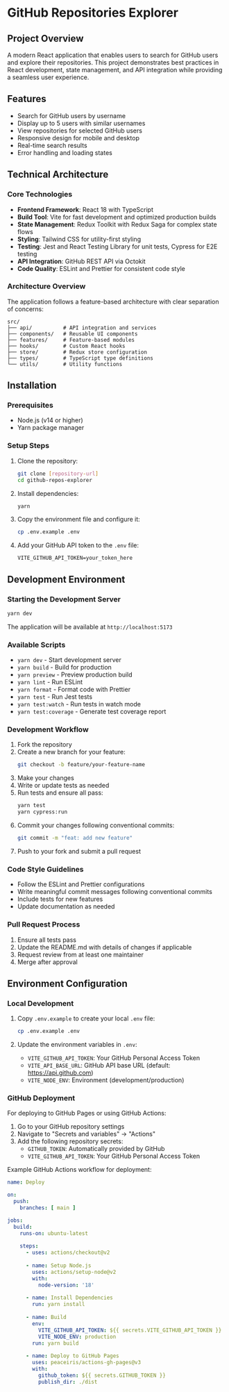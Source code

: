 # GitHub Repositories Explorer

## Project Overview

A modern React application that enables users to search for GitHub users and explore their repositories. This project demonstrates best practices in React development, state management, and API integration while providing a seamless user experience.

## Features

- Search for GitHub users by username
- Display up to 5 users with similar usernames
- View repositories for selected GitHub users
- Responsive design for mobile and desktop
- Real-time search results
- Error handling and loading states

## Technical Architecture

### Core Technologies
- **Frontend Framework**: React 18 with TypeScript
- **Build Tool**: Vite for fast development and optimized production builds
- **State Management**: Redux Toolkit with Redux Saga for complex state flows
- **Styling**: Tailwind CSS for utility-first styling
- **Testing**: Jest and React Testing Library for unit tests, Cypress for E2E testing
- **API Integration**: GitHub REST API via Octokit
- **Code Quality**: ESLint and Prettier for consistent code style

### Architecture Overview
The application follows a feature-based architecture with clear separation of concerns:

```
src/
├── api/          # API integration and services
├── components/   # Reusable UI components
├── features/     # Feature-based modules
├── hooks/        # Custom React hooks
├── store/        # Redux store configuration
├── types/        # TypeScript type definitions
└── utils/        # Utility functions
```

## Installation

### Prerequisites

- Node.js (v14 or higher)
- Yarn package manager

### Setup Steps

1. Clone the repository:
   ```bash
   git clone [repository-url]
   cd github-repos-explorer
   ```

2. Install dependencies:
   ```bash
   yarn
   ```

3. Copy the environment file and configure it:
   ```bash
   cp .env.example .env
   ```

4. Add your GitHub API token to the `.env` file:
   ```
   VITE_GITHUB_API_TOKEN=your_token_here
   ```

## Development Environment

### Starting the Development Server

```bash
yarn dev
```
The application will be available at `http://localhost:5173`

### Available Scripts

- `yarn dev` - Start development server
- `yarn build` - Build for production
- `yarn preview` - Preview production build
- `yarn lint` - Run ESLint
- `yarn format` - Format code with Prettier
- `yarn test` - Run Jest tests
- `yarn test:watch` - Run tests in watch mode
- `yarn test:coverage` - Generate test coverage report


### Development Workflow

1. Fork the repository
2. Create a new branch for your feature:
   ```bash
   git checkout -b feature/your-feature-name
   ```
3. Make your changes
4. Write or update tests as needed
5. Run tests and ensure all pass:
   ```bash
   yarn test
   yarn cypress:run
   ```
6. Commit your changes following conventional commits:
   ```bash
   git commit -m "feat: add new feature"
   ```
7. Push to your fork and submit a pull request

### Code Style Guidelines

- Follow the ESLint and Prettier configurations
- Write meaningful commit messages following conventional commits
- Include tests for new features
- Update documentation as needed

### Pull Request Process

1. Ensure all tests pass
2. Update the README.md with details of changes if applicable
3. Request review from at least one maintainer
4. Merge after approval

## Environment Configuration

### Local Development
1. Copy `.env.example` to create your local `.env` file:
   ```bash
   cp .env.example .env
   ```

2. Update the environment variables in `.env`:
   - `VITE_GITHUB_API_TOKEN`: Your GitHub Personal Access Token
   - `VITE_API_BASE_URL`: GitHub API base URL (default: https://api.github.com)
   - `VITE_NODE_ENV`: Environment (development/production)

### GitHub Deployment
For deploying to GitHub Pages or using GitHub Actions:

1. Go to your GitHub repository settings
2. Navigate to "Secrets and variables" → "Actions"
3. Add the following repository secrets:
   - `GITHUB_TOKEN`: Automatically provided by GitHub
   - `VITE_GITHUB_API_TOKEN`: Your GitHub Personal Access Token
   
Example GitHub Actions workflow for deployment:
```yaml
name: Deploy

on:
  push:
    branches: [ main ]

jobs:
  build:
    runs-on: ubuntu-latest
    
    steps:
      - uses: actions/checkout@v2
      
      - name: Setup Node.js
        uses: actions/setup-node@v2
        with:
          node-version: '18'
          
      - name: Install Dependencies
        run: yarn install
        
      - name: Build
        env:
          VITE_GITHUB_API_TOKEN: ${{ secrets.VITE_GITHUB_API_TOKEN }}
          VITE_NODE_ENV: production
        run: yarn build
        
      - name: Deploy to GitHub Pages
        uses: peaceiris/actions-gh-pages@v3
        with:
          github_token: ${{ secrets.GITHUB_TOKEN }}
          publish_dir: ./dist
```

